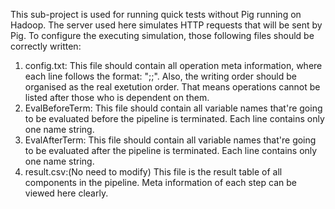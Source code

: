 This sub-project is used for running quick tests without Pig running on Hadoop. The server used here simulates HTTP requests that will be sent by Pig. To configure the executing simulation, those following files should be correctly written:
  1. config.txt:
    This file should contain all operation meta information, where each line follows the format: "<Srcvars>;<Operation>;<Detvars>". Also, the writing order should be organised as the real exetution order. That means operations cannot be listed after those who is dependent on them.
  2. EvalBeforeTerm:
    This file should contain all variable names that're going to be evaluated before the pipeline is terminated. Each line contains only one name string.
  3. EvalAfterTerm:
    This file should contain all variable names that're going to be evaluated after the pipeline is terminated. Each line contains only one name string.
  4. result.csv:(No need to modify)
    This file is the result table of all components in the pipeline. Meta information of each step can be viewed here clearly.
